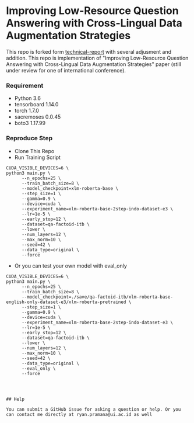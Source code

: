 # Improving Low-Resource Question Answering with Cross-Lingual Data Augmentation Strategies

This repo is forked form [technical-report](https://github.com/indobenchmark/indonlu) with several adjusment and addition. This repo is implementation of "Improving Low-Resource Question Answering with Cross-Lingual Data Augmentation Strategies" paper (still under review for one of international conference).




### Requirement
* Python 3.6
* tensorboard 1.14.0
* torch 1.7.0
* sacremoses 0.0.45
* boto3 1.17.99

### Reproduce Step

* Clone This Repo
* Run Training Script
```
CUDA_VISIBLE_DEVICES=6 \
python3 main.py \
      --n_epochs=25 \
      --train_batch_size=8 \
      --model_checkpoint=xlm-roberta-base \
      --step_size=1 \
      --gamma=0.9 \
      --device=cuda \
      --experiment_name=xlm-roberta-base-2step-indo-dataset-e3 \
      --lr=1e-5 \
      --early_stop=12 \
      --dataset=qa-factoid-itb \
      --lower \
      --num_layers=12 \
      --max_norm=10 \
      --seed=42 \
      --data_type=original \
      --force
```
* Or you can test your own model with eval_only

```
CUDA_VISIBLE_DEVICES=6 \
python3 main.py \
      --n_epochs=25 \
      --train_batch_size=8 \
      --model_checkpoint=./save/qa-factoid-itb/xlm-roberta-base-english-only-dataset-e3/xlm-roberta-pretrained \
      --step_size=1 \
      --gamma=0.9 \
      --device=cuda \
      --experiment_name=xlm-roberta-base-2step-indo-dataset-e3 \
      --lr=1e-5 \
      --early_stop=12 \
      --dataset=qa-factoid-itb \
      --lower \
      --num_layers=12 \
      --max_norm=10 \
      --seed=42 \
      --data_type=original \
      --eval_only \
      --force




## Help

You can submit a GitHub issue for asking a question or help. Or you can contact me directly at ryan.pramana@ui.ac.id as well


